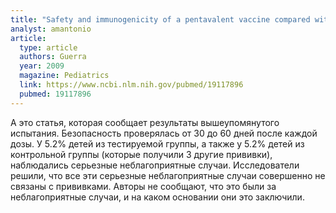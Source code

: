 ```yaml
---
title: "Safety and immunogenicity of a pentavalent vaccine compared with separate administration of licensed equivalent vaccines in US infants and toddlers and persistence of antibodies before a preschool booster dose: a randomized, clinical trial"
analyst: amantonio
article:
  type: article
  authors: Guerra
  year: 2009
  magazine: Pediatrics
  link: https://www.ncbi.nlm.nih.gov/pubmed/19117896
  pubmed: 19117896
---
```


А это статья, которая сообщает результаты вышеупомянутого испытания. Безопасность проверялась от 30 до 60 дней после каждой дозы.
У 5.2% детей из тестируемой группы, а также у 5.2% детей из контрольной группы (которые получили 3 другие прививки), наблюдались серьезные неблагоприятные случаи. Исследователи решили, что все эти серьезные неблагоприятные случаи совершенно не связаны с прививками. Авторы не сообщают, что это были за неблагоприятные случаи, и на каком основании они это заключили.
